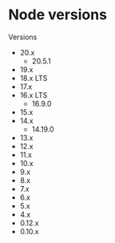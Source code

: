 # Node versions

Versions
- 20.x
  - 20.5.1
- 19.x
- 18.x LTS
- 17.x
- 16.x LTS
  - 16.9.0
- 15.x
- 14.x
  - 14.19.0
- 13.x
- 12.x
- 11.x
- 10.x
- 9.x
- 8.x
- 7.x
- 6.x
- 5.x
- 4.x
- 0.12.x
- 0.10.x

